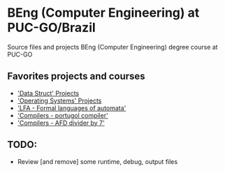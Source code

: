 # BEng (Computer Engineering) at PUC-GO/Brazil

Source files and projects BEng (Computer Engineering) degree course at PUC-GO

## Favorites projects and courses

* ['Data Struct' Projects](2008-2_-_IV/Estrutura_de_Dados_II/projetos/N1_-_Algoritmos_de_ordenacao/)
* ['Operating Systems' Projects](2009-1_-_V/Sistemas_Operacionais_-_CMP1160/projetos/)
* ['LFA - Formal languages of automata'](2009-2_-_VI/LFA/projetos/)
* ['Compilers - portugol compiler'](2010-1_-_VII/Compiladores/projetos/N2_-_COMPILADOR/)
* ['Compilers - AFD divider by 7'](2010-1_-_VII/Compiladores/projetos/N1_-_Trabalho_DIV_7_-_DivPorAFD/)


## TODO:

* Review [and remove] some runtime, debug, output files
